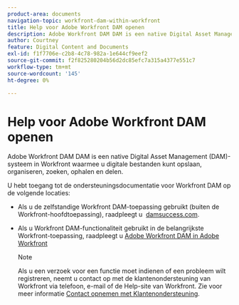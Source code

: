 ```yaml
---
product-area: documents
navigation-topic: workfront-dam-within-workfront
title: Help voor Adobe Workfront DAM openen
description: Adobe Workfront DAM DAM is een native Digital Asset Management (DAM)-systeem in Workfront waarmee u digitale bestanden kunt opslaan, organiseren, zoeken, ophalen en delen.
author: Courtney
feature: Digital Content and Documents
exl-id: f1f7706e-c2b8-4c78-982a-1e644cf9eef2
source-git-commit: f2f825280204b56d2dc85efc7a315a4377e551c7
workflow-type: tm+mt
source-wordcount: '145'
ht-degree: 0%

---
```


# Help voor Adobe Workfront DAM openen

Adobe Workfront DAM DAM is een native Digital Asset Management (DAM)-systeem in Workfront waarmee u digitale bestanden kunt opslaan, organiseren, zoeken, ophalen en delen.

U hebt toegang tot de ondersteuningsdocumentatie voor Workfront DAM op de volgende locaties:

* Als u de zelfstandige Workfront DAM-toepassing gebruikt (buiten de Workfront-hoofdtoepassing), raadpleegt u  [damsuccess.com](https://www.damsuccess.com).
* Als u Workfront DAM-functionaliteit gebruikt in de belangrijkste Workfront-toepassing, raadpleegt u [Adobe Workfront DAM in Adobe Workfront](../../documents/workfront-dam-within-workfront/workfront-dam-in-workfrontt.md)

   >[!NOTE]
   >
   >Als u een verzoek voor een functie moet indienen of een probleem wilt registreren, neemt u contact op met de klantenondersteuning van Workfront via telefoon, e-mail of de Help-site van Workfront. Zie voor meer informatie [Contact opnemen met Klantenondersteuning](../../workfront-basics/tips-tricks-and-troubleshooting/contact-customer-support.md).
